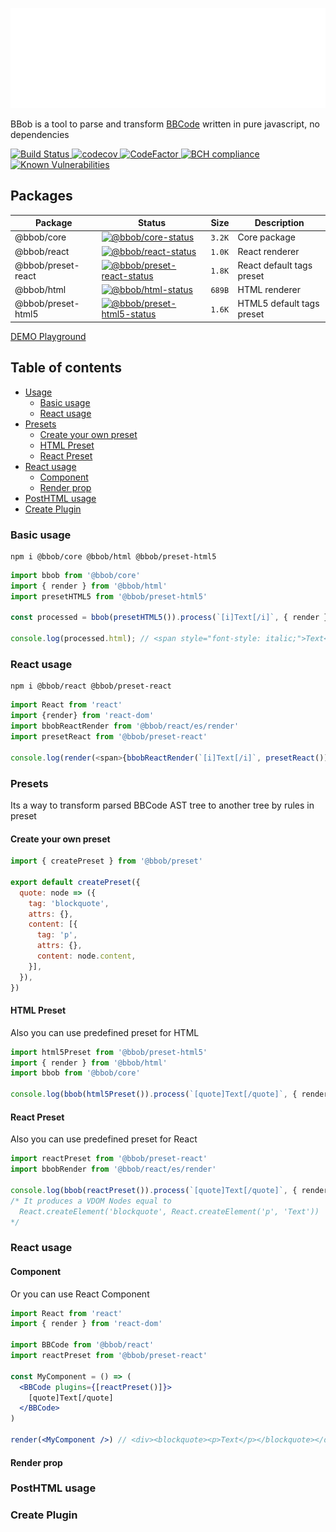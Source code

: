 
<p align="center">
  <img alt="BBob a BBCode processor" src="https://github.com/JiLiZART/bbob/blob/master/.github/logo.png?raw=true" />
</p>

BBob is a tool to parse and transform [BBCode](https://en.wikipedia.org/wiki/BBCode)
written in pure javascript, no dependencies

<a href="https://travis-ci.org/JiLiZART/bbob">
  <img src="https://travis-ci.org/JiLiZART/bbob.svg?branch=master" alt="Build Status">
</a> 
<a href="https://codecov.io/gh/JiLiZART/bbob">
  <img src="https://codecov.io/gh/JiLiZART/bbob/branch/master/graph/badge.svg" alt="codecov">
</a> 
<a href="https://www.codefactor.io/repository/github/jilizart/bbob">
  <img src="https://www.codefactor.io/repository/github/jilizart/bbob/badge" alt="CodeFactor">
</a> 
<a href="https://bettercodehub.com/">
<img src="https://bettercodehub.com/edge/badge/JiLiZART/bbob?branch=master" alt="BCH compliance">
</a> 
<a href="https://snyk.io/test/github/JiLiZART/bbob?targetFile=package.json">
  <img src="https://snyk.io/test/github/JiLiZART/bbob/badge.svg?targetFile=package.json" alt="Known Vulnerabilities">
</a>

## Packages

| Package              | Status                                                     | Size    | Description               |
|----------------------|------------------------------------------------------------|---------|---------------------------|
| @bbob/core           | [![@bbob/core-status]][@bbob/core-package]                 | `3.2K`  | Core package              |
| @bbob/react          | [![@bbob/react-status]][@bbob/react-package]               | `1.0K`  | React renderer            |
| @bbob/preset-react   | [![@bbob/preset-react-status]][@bbob/preset-react-package] | `1.8K`  | React default tags preset |
| @bbob/html           | [![@bbob/html-status]][@bbob/html-package]                 | `689B`  | HTML renderer             |
| @bbob/preset-html5   | [![@bbob/preset-html5-status]][@bbob/preset-html5-package] | `1.6K`  | HTML5 default tags preset |

[@bbob/core-status]: https://img.shields.io/npm/v/@bbob/core.svg
[@bbob/react-status]: https://img.shields.io/npm/v/@bbob/react.svg
[@bbob/preset-react-status]: https://img.shields.io/npm/v/@bbob/preset-react.svg
[@bbob/html-status]: https://img.shields.io/npm/v/@bbob/html.svg
[@bbob/preset-html5-status]: https://img.shields.io/npm/v/@bbob/preset-html5.svg

[@bbob/core-package]: https://npmjs.com/package/@bbob/core
[@bbob/react-package]: https://npmjs.com/package/@bbob/react
[@bbob/preset-react-package]: https://npmjs.com/package/@bbob/preset-react
[@bbob/html-package]: https://npmjs.com/package/@bbob/html
[@bbob/preset-html5-package]: https://npmjs.com/package/@bbob/preset-html5

[DEMO Playground](https://codepen.io/JiLiZART/full/vzMvpd)

## Table of contents
* [Usage](#usage)
  * [Basic usage](#basic-usage)
  * [React usage](#react-usage)
* [Presets](#presets)
   * [Create your own preset](#create-preset)
   * [HTML Preset](#html-preset)
   * [React Preset](#react-preset)
* [React usage](#react)
   * [Component](#react-component)
   * [Render prop](#react-render)
* [PostHTML usage](#posthtml)
* [Create Plugin](#plugin)

### Basic usage <a name="basic-usage"></a>

```shell
npm i @bbob/core @bbob/html @bbob/preset-html5
```

```js
import bbob from '@bbob/core'
import { render } from '@bbob/html'
import presetHTML5 from '@bbob/preset-html5'

const processed = bbob(presetHTML5()).process(`[i]Text[/i]`, { render })

console.log(processed.html); // <span style="font-style: italic;">Text</span>
```

### React usage <a name="react-usage"></a>

```shell
npm i @bbob/react @bbob/preset-react
```

```js
import React from 'react'
import {render} from 'react-dom'
import bbobReactRender from '@bbob/react/es/render'
import presetReact from '@bbob/preset-react'

console.log(render(<span>{bbobReactRender(`[i]Text[/i]`, presetReact())}</span>)); // <span><span style="font-style: italic;">Text</span></span>
```

### Presets <a name="basic"></a>

Its a way to transform parsed BBCode AST tree to another tree by rules in preset

#### Create your own preset <a name="create-preset"></a>

```js
import { createPreset } from '@bbob/preset'

export default createPreset({
  quote: node => ({
    tag: 'blockquote',
    attrs: {},
    content: [{
      tag: 'p',
      attrs: {},
      content: node.content,
    }],
  }),
})
```

#### HTML Preset <a name="html-preset"></a>

Also you can use predefined preset for HTML

```js
import html5Preset from '@bbob/preset-html5'
import { render } from '@bbob/html'
import bbob from '@bbob/core'

console.log(bbob(html5Preset()).process(`[quote]Text[/quote]`, { render }).html) // <blockquote><p>Text</p></blockquote>
```

#### React Preset <a name="react-preset"></a>

Also you can use predefined preset for React

```js
import reactPreset from '@bbob/preset-react'
import bbobRender from '@bbob/react/es/render'

console.log(bbob(reactPreset()).process(`[quote]Text[/quote]`, { render }).html) 
/* It produces a VDOM Nodes equal to
  React.createElement('blockquote', React.createElement('p', 'Text'))
*/
```

### React usage <a name="react"></a>

#### Component <a name="react-component"></a>

Or you can use React Component

```jsx
import React from 'react'
import { render } from 'react-dom'

import BBCode from '@bbob/react'
import reactPreset from '@bbob/preset-react'

const MyComponent = () => (
  <BBCode plugins={[reactPreset()]}>
    [quote]Text[/quote]
  </BBCode>
)

render(<MyComponent />) // <div><blockquote><p>Text</p></blockquote></div>
```

#### Render prop <a name="react-render"></a>

### PostHTML usage <a name="posthtml"></a>

### Create Plugin <a name="plugin"></a>
